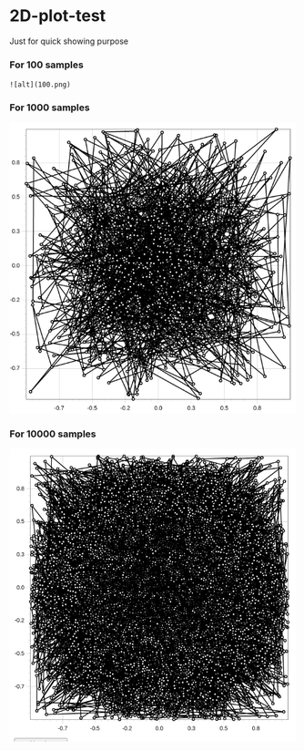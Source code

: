 # 2D-plot-test
Just for quick showing purpose

### For 100 samples
	![alt](100.png)
  
### For 1000 samples
  ![alt](1000.png)
  
### For 10000 samples
  ![alt](10000.png)
